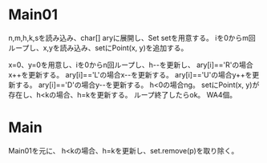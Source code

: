 # Main01
n,m,h,k,sを読み込み、char[] aryに展開し、Set<Point> setを用意する。
iを0からm回ループし、x,yを読み込み、setにPoint(x, y)を追加する。

x=0、y=0を用意し、iを0からn回ループし、h--を更新し、
ary[i]=='R'の場合x++を更新する。
ary[i]=='L'の場合x--を更新する。
ary[i]=='U'の場合y++を更新する。
ary[i]=='D'の場合y--を更新する。
h<0の場合ng。
setにPoint(x, y)が存在し、h<kの場合、h=kを更新する。
ループ終了したらok。
WA4個。

# Main
Main01を元に、
h<kの場合、h=kを更新し、set.remove(p)を取り除く。

